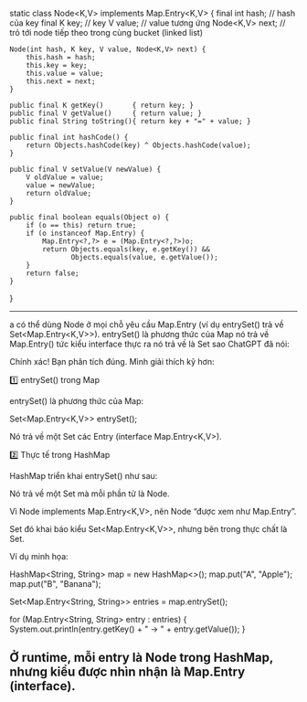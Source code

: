 static class Node<K,V> implements Map.Entry<K,V> {
    final int hash;       // hash của key
    final K key;          // key
    V value;              // value tương ứng
    Node<K,V> next;       // trỏ tới node tiếp theo trong cùng bucket (linked list)

    Node(int hash, K key, V value, Node<K,V> next) {
        this.hash = hash;
        this.key = key;
        this.value = value;
        this.next = next;
    }

    public final K getKey()       { return key; }
    public final V getValue()     { return value; }
    public final String toString(){ return key + "=" + value; }

    public final int hashCode() {
        return Objects.hashCode(key) ^ Objects.hashCode(value);
    }

    public final V setValue(V newValue) {
        V oldValue = value;
        value = newValue;
        return oldValue;
    }

    public final boolean equals(Object o) {
        if (o == this) return true;
        if (o instanceof Map.Entry) {
            Map.Entry<?,?> e = (Map.Entry<?,?>)o;
            return Objects.equals(key, e.getKey()) &&
                   Objects.equals(value, e.getValue());
        }
        return false;
    }
}



-----------------
a có thể dùng Node ở mọi chỗ yêu cầu Map.Entry (ví dụ entrySet() trả về Set<Map.Entry<K,V>>).     entrySet() là phương thức của Map nó trả về Map.Entry() tức kiểu interface thực ra nó trả về là Set<Node> sao
ChatGPT đã nói:

Chính xác! Bạn phân tích đúng. Mình giải thích kỹ hơn:

1️⃣ entrySet() trong Map

entrySet() là phương thức của Map:

Set<Map.Entry<K,V>> entrySet();


Nó trả về một Set các Entry (interface Map.Entry<K,V>).

2️⃣ Thực tế trong HashMap

HashMap triển khai entrySet() như sau:

Nó trả về một Set mà mỗi phần tử là Node.

Vì Node implements Map.Entry<K,V>, nên Node “được xem như Map.Entry”.

Set đó khai báo kiểu Set<Map.Entry<K,V>>, nhưng bên trong thực chất là Set<Node>.

Ví dụ minh họa:

HashMap<String, String> map = new HashMap<>();
map.put("A", "Apple");
map.put("B", "Banana");

Set<Map.Entry<String, String>> entries = map.entrySet();

for (Map.Entry<String, String> entry : entries) {
    System.out.println(entry.getKey() + " -> " + entry.getValue());
}


Ở runtime, mỗi entry là Node trong HashMap, nhưng kiểu được nhìn nhận là Map.Entry (interface).
----------------